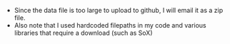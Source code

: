 * Since the data file is too large to upload to github, I will email it as a zip file. 
* Also note that I used hardcoded filepaths in my code and various libraries that require a download (such as SoX)
